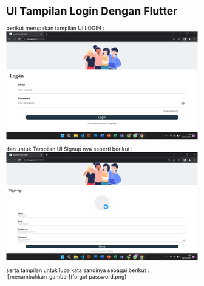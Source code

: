 # UI Tampilan Login Dengan Flutter

berikut merupakan tampilan UI LOGIN : <br>
![menambahkan_gambar](login.png) <br>

dan untuk Tampilan UI Signup nya seperti berikut : <br>
![menambahkan_gambar](signup.png) <br>

serta tampilan untuk lupa kata sandinya sebagai berikut : <br>
![menambahkan_gambar](forgot password.png) <br>






